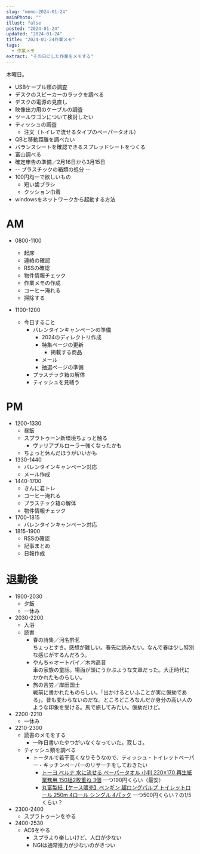 ```yaml
---
slug: "memo-2024-01-24"
mainPhoto: ""
illust: false
posted: "2024-01-24"
updated: "2024-01-24"
title: "2024-01-24作業メモ"
tags:
  - 作業メモ
extract: "その日にした作業をメモする"
---
```


木曜日。  

- USBケーブル類の調査
- デスクのスピーカーのラックを調べる
- デスクの電源の見直し
- 映像出力用のケーブルの調査
- ツールワゴンについて検討したい
- ティッシュの調査
  - 注文（トイレで流せるタイプのペーパータオル）
- QBと移動距離を調べたい
- バランスシートを確認できるスプレッドシートをつくる
- 富山調べる
- 確定申告の準備／2月16日から3月15日
- -- プラスチックの箱類の処分 --
- 100円均一で欲しいもの
  - 短い歯ブラシ
  - クッション巾着
- windowsをネットワークから起動する方法

# AM

- 0800-1100
  - 起床
  - 連絡の確認
  - RSSの確認
  - 物件情報チェック
  - 作業メモの作成
  - コーヒー淹れる
  - 掃除する

- 1100-1200
  - 今日すること
    - バレンタインキャンペーンの準備
      - 2024のディレクトリ作成
      - 特集ページの更新
        - 掲載する商品
      - メール
      - 抽選ページの準備
    - プラスチック箱の解体
    - ティッシュを見繕う

# PM

- 1200-1330
  - 昼飯
  - スプラトゥーン新環境ちょっと触る
    - ヴァリアブルローラー強くなったかも
  - ちょっと休んだほうがいいかも
- 1330-1440
  - バレンタインキャンペーン対応
  - メール作成
- 1440-1700
  - きんに君トレ
  - コーヒー淹れる
  - プラスチック箱の解体
  - 物件情報チェック
- 1700-1815
  - バレンタインキャンペーン対応
- 1815-1900
  - RSSの確認
  - 記事まとめ
  - 日報作成


# 退勤後

- 1900-2030
  - 夕飯
  - 一休み
- 2030-2200
  - 入浴
  - 読書
    - 春の詩集／河名酔茗  
      ちょっとすき。感想が難しい。春先に読みたい。なんで春は少し特別な感じがするんだろう。
    - やんちゃオートバイ／木内高音  
      車の家族の童話。場面が頭にうかぶような文章だった。大正時代にかかれたものらしい。
    - 旅の苦労／岸田国士  
      戦前に書かれたものらしい。「出かけるといふことが実に億劫である」。昔も変わらないのだな。ところどころなんだか身分の高い人のような印象を受ける。馬で旅してみたい。億劫だけど。
- 2200-2210
  - 一休み
- 2210-2300
  - 読書のメモをする
    - 一昨日書いたやつがいなくなっていた。寂しさ。
  - ティッシュ類を調べる
    - トータルで若干高くなりそうなので、ティッシュ・トイレットペーパー・キッチンペーパーのリサーチをしておきたい
      - [トーヨ ベルナ 水に流せる ペーパータオル 小判 220×170 再生紙 業務用 150組2枚重ね 3個](https://www.amazon.co.jp/%E3%83%88%E3%83%BC%E3%83%A8-%E3%83%9A%E3%83%BC%E3%83%91%E3%83%BC%E3%82%BF%E3%82%AA%E3%83%AB-%E3%83%8F%E3%83%B3%E3%83%89%E3%82%BF%E3%82%AA%E3%83%AB-%E6%B0%B4%E3%81%AB%E6%B5%81%E3%81%9B%E3%82%8B-%E6%A5%AD%E5%8B%99%E7%94%A8/dp/B09Y67R6FZ?ref_=ast_sto_dp&th=1) 
        一つ190円くらい（最安）
      - [丸富製紙【ケース販売】ペンギン 超ロングパルプ トイレットロール 250m 4ロール シングル 4パック](https://www.amazon.co.jp/%E3%80%90%E3%82%B1%E3%83%BC%E3%82%B9%E8%B2%A9%E5%A3%B2%E3%80%91%E3%83%9A%E3%83%B3%E3%82%AE%E3%83%B3-%E8%B6%85%E3%83%AD%E3%83%B3%E3%82%B0%E3%83%91%E3%83%AB%E3%83%97-%E3%83%88%E3%82%A4%E3%83%AC%E3%83%83%E3%83%88%E3%83%AD%E3%83%BC%E3%83%AB-250m-4%E3%83%AD%E3%83%BC%E3%83%AB/dp/B07PC1X63J/ref=sr_1_3?crid=1ZS9165RGZT04&keywords=%E3%82%B5%E3%83%B3%E3%83%8F%E3%83%8B%E3%83%BC+%E3%83%88%E3%82%A4%E3%83%AC%E3%83%83%E3%83%88&qid=1706191049&sprefix=%E3%82%B5%E3%83%B3%E3%83%8F%E3%83%8B%E3%83%BC+%2Caps%2C371&sr=8-3) 
        一つ500円くらい？の1/5くらい？
- 2300-2400
  - スプラトゥーンをやる
- 2400-2530
  - AC6をやる
    - スプラより楽しいけど、人口が少ない
    - NGIは通常推力が少ないのがきつい

      

